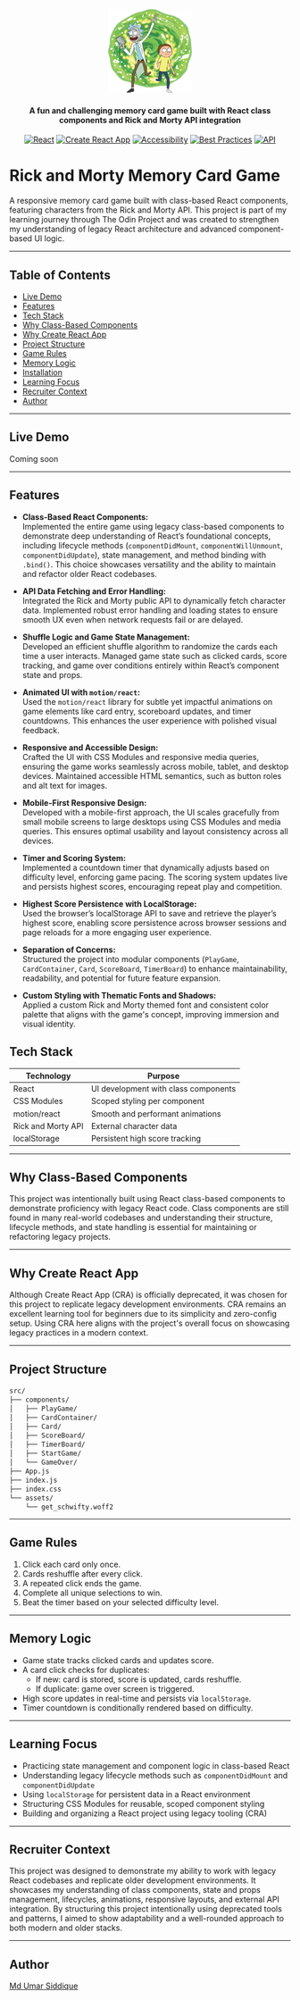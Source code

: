 <div align="center">

<img src="/src/assets/Logo.png" alt="Rick and Morty Memory Card Game" width="150" height="150" />

#### A fun and challenging memory card game built with React class components and Rick and Morty API integration

[![React](https://img.shields.io/badge/React-20232A?style=for-the-badge&logo=react&logoColor=61DAFB)](https://reactjs.org/)
[![Create React App](https://img.shields.io/badge/Create_React_App-20232A?style=for-the-badge&logo=react&logoColor=61DAFB)](https://create-react-app.dev/)
[![Accessibility](https://img.shields.io/badge/Accessibility-100%25-success?style=for-the-badge)](https://www.w3.org/WAI/fundamentals/accessibility-intro/)
[![Best Practices](https://img.shields.io/badge/Best_Practices-100%25-success?style=for-the-badge)](https://web.dev/learn/performance/)
[![API](https://img.shields.io/badge/Rick_and_Morty_API-0052cc?style=for-the-badge&logo=data:image/png;base64,iVBORw0KGgoAAAANSUhEUgAAAA0AAAANCAYAAABy6+R8AAAACXBIWXMAAAsTAAALEwEAmpwYAAAASklEQVQoz2NgQAN7MzIwMvBycFhIE8MBFIIggZINPkmYpOkdFmYVEbQQn5DJJmAZON0iCyRjGPyzGKEhKcRiwBqxEIDACfQFL6ytjTyQAAAABJRU5ErkJggg==)](https://rickandmortyapi.com/)

</div>

# Rick and Morty Memory Card Game

A responsive memory card game built with class-based React components, featuring characters from the Rick and Morty API. This project is part of my learning journey through The Odin Project and was created to strengthen my understanding of legacy React architecture and advanced component-based UI logic.

---

## Table of Contents

- [Live Demo](#live-demo)
- [Features](#features)
- [Tech Stack](#tech-stack)
- [Why Class-Based Components](#why-class-based-components)
- [Why Create React App](#why-create-react-app)
- [Project Structure](#project-structure)
- [Game Rules](#game-rules)
- [Memory Logic](#memory-logic)
- [Installation](#installation)
- [Learning Focus](#learning-focus)
- [Recruiter Context](#recruiter-context)
- [Author](#author)

---

## Live Demo

Coming soon

---

## Features

- **Class-Based React Components:**  
  Implemented the entire game using legacy class-based components to demonstrate deep understanding of React’s foundational concepts, including lifecycle methods (`componentDidMount`, `componentWillUnmount`, `componentDidUpdate`), state management, and method binding with `.bind()`. This choice showcases versatility and the ability to maintain and refactor older React codebases.

- **API Data Fetching and Error Handling:**  
  Integrated the Rick and Morty public API to dynamically fetch character data. Implemented robust error handling and loading states to ensure smooth UX even when network requests fail or are delayed.

- **Shuffle Logic and Game State Management:**  
  Developed an efficient shuffle algorithm to randomize the cards each time a user interacts. Managed game state such as clicked cards, score tracking, and game over conditions entirely within React’s component state and props.

- **Animated UI with `motion/react`:**  
  Used the `motion/react` library for subtle yet impactful animations on game elements like card entry, scoreboard updates, and timer countdowns. This enhances the user experience with polished visual feedback.

- **Responsive and Accessible Design:**  
  Crafted the UI with CSS Modules and responsive media queries, ensuring the game works seamlessly across mobile, tablet, and desktop devices. Maintained accessible HTML semantics, such as button roles and alt text for images.

- **Mobile-First Responsive Design:**  
   Developed with a mobile-first approach, the UI scales gracefully from small mobile screens to large desktops using CSS Modules and media queries. This ensures optimal usability and layout consistency across all devices.

- **Timer and Scoring System:**  
  Implemented a countdown timer that dynamically adjusts based on difficulty level, enforcing game pacing. The scoring system updates live and persists highest scores, encouraging repeat play and competition.

- **Highest Score Persistence with LocalStorage:**  
  Used the browser’s localStorage API to save and retrieve the player’s highest score, enabling score persistence across browser sessions and page reloads for a more engaging user experience.

- **Separation of Concerns:**  
  Structured the project into modular components (`PlayGame`, `CardContainer`, `Card`, `ScoreBoard`, `TimerBoard`) to enhance maintainability, readability, and potential for future feature expansion.

- **Custom Styling with Thematic Fonts and Shadows:**  
  Applied a custom Rick and Morty themed font and consistent color palette that aligns with the game's concept, improving immersion and visual identity.

## Tech Stack

| Technology         | Purpose                              |
| ------------------ | ------------------------------------ |
| React              | UI development with class components |
| CSS Modules        | Scoped styling per component         |
| motion/react       | Smooth and performant animations     |
| Rick and Morty API | External character data              |
| localStorage       | Persistent high score tracking       |

---

## Why Class-Based Components

This project was intentionally built using React class-based components to demonstrate proficiency with legacy React code. Class components are still found in many real-world codebases and understanding their structure, lifecycle methods, and state handling is essential for maintaining or refactoring legacy projects.

---

## Why Create React App

Although Create React App (CRA) is officially deprecated, it was chosen for this project to replicate legacy development environments. CRA remains an excellent learning tool for beginners due to its simplicity and zero-config setup. Using CRA here aligns with the project's overall focus on showcasing legacy practices in a modern context.

---

## Project Structure

```
src/
├── components/
│   ├── PlayGame/
│   ├── CardContainer/
│   ├── Card/
│   ├── ScoreBoard/
│   ├── TimerBoard/
│   ├── StartGame/
│   └── GameOver/
├── App.js
├── index.js
├── index.css
└── assets/
    └── get_schwifty.woff2
```

---

## Game Rules

1. Click each card only once.
2. Cards reshuffle after every click.
3. A repeated click ends the game.
4. Complete all unique selections to win.
5. Beat the timer based on your selected difficulty level.

---

## Memory Logic

- Game state tracks clicked cards and updates score.
- A card click checks for duplicates:
  - If new: card is stored, score is updated, cards reshuffle.
  - If duplicate: game over screen is triggered.
- High score updates in real-time and persists via `localStorage`.
- Timer countdown is conditionally rendered based on difficulty.

---

## Learning Focus

- Practicing state management and component logic in class-based React
- Understanding legacy lifecycle methods such as `componentDidMount` and `componentDidUpdate`
- Using `localStorage` for persistent data in a React environment
- Structuring CSS Modules for reusable, scoped component styling
- Building and organizing a React project using legacy tooling (CRA)

---

## Recruiter Context

This project was designed to demonstrate my ability to work with legacy React codebases and replicate older development environments. It showcases my understanding of class components, state and props management, lifecycles, animations, responsive layouts, and external API integration. By structuring this project intentionally using deprecated tools and patterns, I aimed to show adaptability and a well-rounded approach to both modern and older stacks.

---

## Author

[Md Umar Siddique](https://github.com/umarSiddique010)
